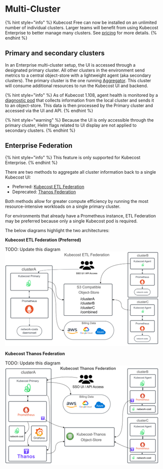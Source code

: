 # Multi-Cluster

{% hint style="info" %}
Kubecost Free can now be installed on an unlimited number of individual clusters. Larger teams will benefit from using Kubecost Enterprise to better manage many clusters. See [pricing](https://www.kubecost.com/pricing) for more details.
{% endhint %}

## Primary and secondary clusters

In an Enterprise multi-cluster setup, the UI is accessed through a designated primary cluster. All other clusters in the environment send metrics to a central object-store with a lightweight agent (aka secondary clusters). The primary cluster is the one running [Aggregator](/install-and-configure/install/multi-cluster/federated-etl/aggregator.md). This cluster will consume additional resources to run the Kubecost UI and backend.

{% hint style="info" %}
As of Kubecost 1.108, agent health is monitored by a [diagnostic pod](multi-cluster-diagnostics.md) that collects information from the local cluster and sends it to an object-store. This data is then processed by the Primary cluster and accessed via the UI and API.
{% endhint %}

{% hint style="warning" %}
Because the UI is only accessible through the primary cluster, Helm flags related to UI display are not applied to secondary clusters.
{% endhint %}

## Enterprise Federation

{% hint style="info" %}
This feature is only supported for Kubecost Enterprise.
{% endhint %}

There are two methods to aggregate all cluster information back to a single Kubecost UI:
* Preferred: [Kubecost ETL Federation](/install-and-configure/install/multi-cluster/federated-etl/federated-etl.md)
* Deprecated: [Thanos Federation](/install-and-configure/install/multi-cluster/thanos-setup/thanos-setup.md)

Both methods allow for greater compute efficiency by running the most resource-intensive workloads on a single primary cluster.

For environments that already have a Prometheus instance, ETL Federation may be preferred because only a single Kubecost pod is required.

The below diagrams highlight the two architectures:

**Kubecost ETL Federation (Preferred)**

TODO: Update this diagram
![ETL Federation Overview](/images/kubecost-ETL-Federated-Architecture.png)

**Kubecost Thanos Federation**

TODO: Update this diagram
![Thanos Overview](/images/thanos-architecture.png)

